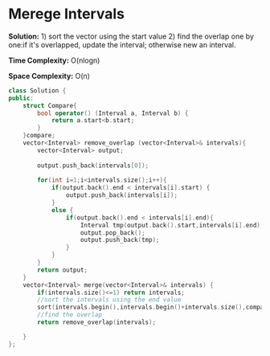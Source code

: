 # Merege Intervals
**Solution:** 1) sort the vector using the start value 2) find the overlap one by one:if it's overlapped, update the interval; otherwise new an interval.

**Time Complexity:** O(nlogn)

**Space Complexity:** O(n)


```cpp
class Solution {
public:
    struct Compare{
        bool operator() (Interval a, Interval b) {
            return a.start<b.start;
        }
    }compare;
    vector<Interval> remove_overlap (vector<Interval>& intervals){
        vector<Interval> output;
        
        output.push_back(intervals[0]);
        
        for(int i=1;i<intervals.size();i++){
            if(output.back().end < intervals[i].start) {
                output.push_back(intervals[i]);
            }
            else {
                if(output.back().end < intervals[i].end){
                    Interval tmp(output.back().start,intervals[i].end);
                    output.pop_back();
                    output.push_back(tmp);
                }
            }
        }
        return output;
    }
    vector<Interval> merge(vector<Interval>& intervals) {
        if(intervals.size()<=1) return intervals;
        //sort the intervals using the end value
        sort(intervals.begin(),intervals.begin()+intervals.size(),compare);
        //find the overlap
        return remove_overlap(intervals);

    }
};
```